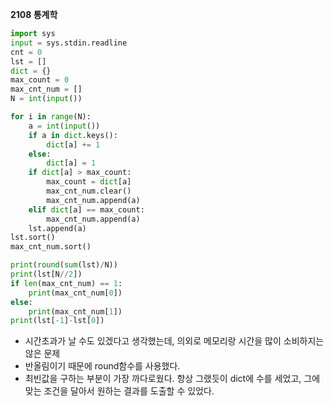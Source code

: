 __2108 통계학__

```python
import sys
input = sys.stdin.readline
cnt = 0
lst = []
dict = {}
max_count = 0
max_cnt_num = []
N = int(input())

for i in range(N):
    a = int(input())
    if a in dict.keys():
        dict[a] += 1
    else:
        dict[a] = 1
    if dict[a] > max_count:
        max_count = dict[a]
        max_cnt_num.clear()
        max_cnt_num.append(a)
    elif dict[a] == max_count:
        max_cnt_num.append(a)
    lst.append(a)
lst.sort()
max_cnt_num.sort()

print(round(sum(lst)/N))
print(lst[N//2])
if len(max_cnt_num) == 1:
    print(max_cnt_num[0])
else:
    print(max_cnt_num[1])
print(lst[-1]-lst[0])
```

- 시간초과가 날 수도 있겠다고 생각했는데, 의외로 메모리랑 시간을 많이 소비하지는 않은 문제
- 반올림이기 때문에 round함수를 사용했다.
- 최빈값을 구하는 부분이 가장 까다로웠다. 항상 그랬듯이 dict에 수를 세었고, 그에 맞는 조건을 달아서 원하는 결과를 도출할 수 있었다.